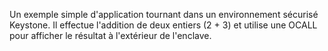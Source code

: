 Un exemple simple d'application tournant dans un environnement sécurisé Keystone. Il effectue l'addition de deux entiers (2 + 3) et utilise une OCALL pour afficher le résultat à l'extérieur de l'enclave.
